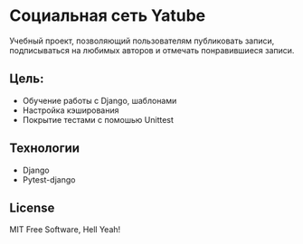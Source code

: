 # Социальная сеть Yatube

Учебный проект, позволяющий пользователям публиковать записи, подписываться на любимых авторов и отмечать понравившиеся записи.

## Цель:

- Обучение работы с Django, шаблонами
- Настройка кэширования
- Покрытие тестами с помошью Unittest

## Технологии

- Django
- Pytest-django

## License
MIT Free Software, Hell Yeah!
